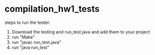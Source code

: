 # compilation_hw1_tests

steps to run the tester:
1. Download the testing and run_test.java and add them to your project
2. run "Make"
3. run "javac run_test.java"
4. run "java run_test"
